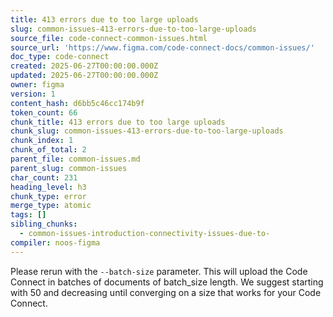 ```yaml
---
title: 413 errors due to too large uploads
slug: common-issues-413-errors-due-to-too-large-uploads
source_file: code-connect-common-issues.html
source_url: 'https://www.figma.com/code-connect-docs/common-issues/'
doc_type: code-connect
created: 2025-06-27T00:00:00.000Z
updated: 2025-06-27T00:00:00.000Z
owner: figma
version: 1
content_hash: d6bb5c46cc174b9f
token_count: 66
chunk_title: 413 errors due to too large uploads
chunk_slug: common-issues-413-errors-due-to-too-large-uploads
chunk_index: 1
chunk_of_total: 2
parent_file: common-issues.md
parent_slug: common-issues
char_count: 231
heading_level: h3
chunk_type: error
merge_type: atomic
tags: []
sibling_chunks:
  - common-issues-introduction-connectivity-issues-due-to-
compiler: noos-figma
---
```


Please rerun with the `--batch-size` parameter. This will upload the Code Connect in batches of documents of batch_size length. We suggest starting with 50 and decreasing until converging on a size that works for your Code Connect.
